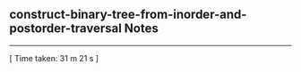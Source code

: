 <h2>construct-binary-tree-from-inorder-and-postorder-traversal Notes</h2><hr>[ Time taken: 31 m 21 s ]